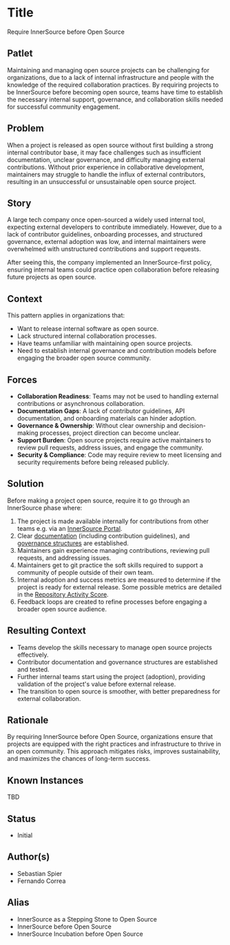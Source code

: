 # Title

Require InnerSource before Open Source

## Patlet

Maintaining and managing open source projects can be challenging for organizations, due to a lack of internal infrastructure and people with the knowledge of the required collaboration practices. By requiring projects to be InnerSource before becoming open source, teams have time to establish the necessary internal support, governance, and collaboration skills needed for successful community engagement.

## Problem

When a project is released as open source without first building a strong internal contributor base, it may face challenges such as insufficient documentation, unclear governance, and difficulty managing external contributions. Without prior experience in collaborative development, maintainers may struggle to handle the influx of external contributors, resulting in an unsuccessful or unsustainable open source project.  

## Story

A large tech company once open-sourced a widely used internal tool, expecting external developers to contribute immediately. However, due to a lack of contributor guidelines, onboarding processes, and structured governance, external adoption was low, and internal maintainers were overwhelmed with unstructured contributions and support requests.

After seeing this, the company implemented an InnerSource-first policy, ensuring internal teams could practice open collaboration before releasing future projects as open source.  

## Context

This pattern applies in organizations that:

- Want to release internal software as open source.  
- Lack structured internal collaboration processes.  
- Have teams unfamiliar with maintaining open source projects.  
- Need to establish internal governance and contribution models before engaging the broader open source community.  

## Forces

- **Collaboration Readiness**: Teams may not be used to handling external contributions or asynchronous collaboration.  
- **Documentation Gaps**: A lack of contributor guidelines, API documentation, and onboarding materials can hinder adoption.  
- **Governance & Ownership**: Without clear ownership and decision-making processes, project direction can become unclear.  
- **Support Burden**: Open source projects require active maintainers to review pull requests, address issues, and engage the community.  
- **Security & Compliance**: Code may require review to meet licensing and security requirements before being released publicly.  

## Solution

Before making a project open source, require it to go through an InnerSource phase where:

1. The project is made available internally for contributions from other teams e.g. via an [InnerSource Portal](../2-structured/innersource-portal.md).
2. Clear [documentation](../2-structured/base-documentation.md) (including contribution guidelines), and [governance structures](../2-structured/governance-levels.md) are established.
3. Maintainers gain experience managing contributions, reviewing pull requests, and addressing issues.
4. Maintainers get to git practice the soft skills required to support a community of people outside of their own team.
5. Internal adoption and success metrics are measured to determine if the project is ready for external release. Some possible metrics are detailed in the [Repository Activity Score](../2-structured/repository-activity-score.md).
6. Feedback loops are created to refine processes before engaging a broader open source audience.  

## Resulting Context

- Teams develop the skills necessary to manage open source projects effectively.  
- Contributor documentation and governance structures are established and tested.  
- Further internal teams start using the project (adoption), providing validation of the project's value before external release.
- The transition to open source is smoother, with better preparedness for external collaboration.  

## Rationale

By requiring InnerSource before Open Source, organizations ensure that projects are equipped with the right practices and infrastructure to thrive in an open community. This approach mitigates risks, improves sustainability, and maximizes the chances of long-term success.  

## Known Instances

TBD

## Status

- Initial

## Author(s)

- Sebastian Spier
- Fernando Correa

## Alias

- InnerSource as a Stepping Stone to Open Source
- InnerSource before Open Source
- InnerSource Incubation before Open Source
